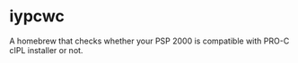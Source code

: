 # iypcwc
A homebrew that checks whether your PSP 2000 is compatible with PRO-C cIPL installer or not.
